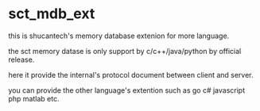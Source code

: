 # sct_mdb_ext
this is shucantech's memory database extenion for more language.

the sct memory datase is only support by c/c++/java/python by official release.

here it provide the internal's protocol document between client and server.

you can provide the other language's extention such as go c# javascript php matlab etc.
